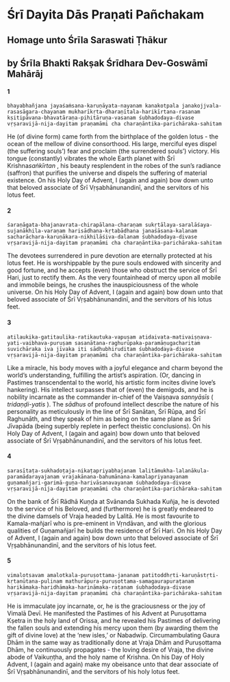 # Śrī Dayita Dās Praṇati Pañchakam

## Homage unto Śrīla Saraswati Ṭhākur

## by Śrīla Bhakti Rakṣak Śrīdhara Dev-Goswāmī Mahārāj

#### 1

    bhayabhañjana jayaśaṁsana-karuṇāyata-nayanam kanakotpala janakojjvala-rasasāgara-chayanam mukharīkṛta-dharaṇītala-harikīrtana-rasanam kṣitipāvana-bhavatāraṇa-pihitāruṇa-vasanam śubhadodaya-divase vṛṣaravijā-nija-dayitam praṇamāmi cha charaṇāntika-parichāraka-sahitam

He (of divine form) came forth from the birthplace of the golden lotus - the ocean of the mellow of divine consorthood. His large, merciful eyes dispel (the suffering souls’) fear and proclaim (the surrendered souls’) victory. His tongue (constantly) vibrates the whole Earth planet with Śrī Krishna*saṅkīrtan* , his beauty resplendent in the robes of the sun’s radiance (saffron) that purifies the universe and dispels the suffering of material existence. On his Holy Day of Advent, I (again and again) bow down unto that beloved associate of Śrī Vṛṣabhānunandinī, and the servitors of his lotus feet.

#### 2

    śaraṇāgata-bhajanavrata-chirapālana-charaṇam sukṛtālaya-saralāśaya-sujanākhila-varaṇam harisādhana-kṛtabādhana janaśāsana-kalanam sacharāchara-karuṇākara-nikhilāśiva-dalanam śubhadodaya-divase vṛṣaravijā-nija-dayitam praṇamāmi cha charaṇāntika-parichāraka-sahitam

The devotees surrendered in pure devotion are eternally protected at his lotus feet. He is worshippable by the pure souls endowed with sincerity and good fortune, and he accepts (even) those who obstruct the service of Śrī Hari, just to rectify them. As the very fountainhead of mercy upon all mobile and immobile beings, he crushes the inauspiciousness of the whole universe. On his Holy Day of Advent, I (again and again) bow down unto that beloved associate of Śrī Vṛṣabhānunandinī, and the servitors of his lotus feet.

#### 3

    atilaukika-gatitaulika-ratikautuka-vapuṣam atidaivata-mativaiṣṇava-yati-vaibhava-puruṣam sasanātana-raghurūpaka-paramāṇugacharitam suvichāraka iva jīvaka iti sādhubhiruditam śubhadodaya-divase vṛṣaravijā-nija-dayitam praṇamāmi cha charaṇāntika-parichāraka-sahitam

Like a miracle, his body moves with a joyful elegance and charm beyond the world’s understanding, fulfilling the artist’s aspiration. (Or, dancing in Pastimes transcendental to the world, his artistic form incites divine love’s hankering). His intellect surpasses that of (even) the demigods, and he is nobility incarnate as the commander in-chief of the Vaiṣṇava *sannyāsīs* ( *tridaṇḍi-yatis* ). The *sādhus* of profound intellect describe the nature of his personality as meticulously in the line of Śrī Sanātan, Śrī Rūpa, and Śrī Raghunāth, and they speak of him as being on the same plane as Śrī Jīvapāda (being superbly replete in perfect theistic conclusions). On his Holy Day of Advent, I (again and again) bow down unto that beloved associate of Śrī Vṛṣabhānunandinī, and the servitors of his lotus feet.

#### 4

    sarasītaṭa-sukhadoṭaja-nikaṭapriyabhajanam lalitāmukha-lalanākula-paramādarayajanam vrajakānana-bahumānana-kamalapriyanayanam guṇamañjari-garimā-guṇa-harivāsanavayanam śubhadodaya-divase vṛṣaravijā-nija-dayitam praṇamāmi cha charaṇāntika-parichāraka-sahitam

On the bank of Śrī Rādhā Kuṇḍa at Svānanda Sukhada Kuñja, he is devoted to the service of his Beloved, and (furthermore) he is greatly endeared to the divine damsels of Vraja headed by Lalitā. He is most favourite to Kamala-mañjarī who is pre-eminent in Vṛndāvan, and with the glorious qualities of Guṇamañjarī he builds the residence of Śrī Hari. On his Holy Day of Advent, I (again and again) bow down unto that beloved associate of Śrī Vṛṣabhānunandinī, and the servitors of his lotus feet.

#### 5

    vimalotsavam amalotkala-puruṣottama-jananam patitoddhṛti-karuṇāstṛti-kṛtanūtana-pulinam mathurāpura-puruṣottama-samagaurapuraṭanam harikāmaka-haridhāmaka-harināmaka-raṭanam śubhadodaya-divase vṛṣaravijā-nija-dayitam praṇamāmi cha charaṇāntika-parichāraka-sahitam

He is immaculate joy incarnate, or, he is the graciousness or the joy of Vimalā Devī. He manifested the Pastimes of his Advent at Puruṣottama Kṣetra in the holy land of Orissa, and he revealed his Pastimes of delivering the fallen souls and extending his mercy upon them (by awarding them the gift of divine love) at the ‘new isles,’ or Nabadwīp. Circumambulating Gaura Dhām in the same way as traditionally done at Vraja Dhām and Puruṣottama Dhām, he continuously propagates - the loving desire of Vraja, the divine abode of Vaikuṇṭha, and the holy name of Krishna. On his Day of Holy Advent, I (again and again) make my obeisance unto that dear associate of Śrī Vṛṣabhānunandinī, and the servitors of his holy lotus feet.

